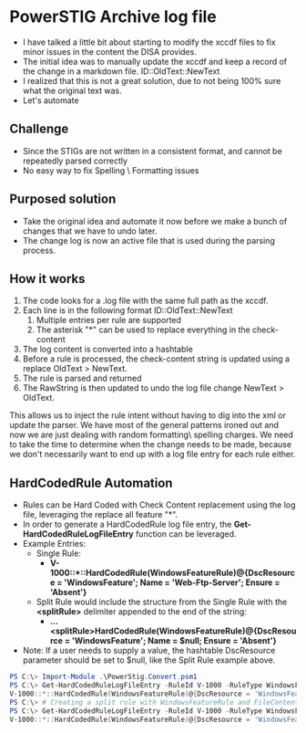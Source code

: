 # PowerSTIG Archive log file

* I have talked a little bit about starting to modify the xccdf files to fix minor issues in the content the DISA provides.
* The initial idea was to manually update the xccdf and keep a record of the change in a markdown file. ID::OldText::NewText
* I realized that this is not a great solution, due to not being 100% sure what the original text was.
* Let's automate

## Challenge

* Since the STIGs are not written in a consistent format, and cannot be repeatedly parsed correctly
* No easy way to fix Spelling \ Formatting issues

## Purposed solution

* Take the original idea and automate it now before we make a bunch of changes that we have to undo later.
* The change log is now an active file that is used during the parsing process.

## How it works

1. The code looks for a .log file with the same full path as the xccdf.
1. Each line is in the following format ID::OldText::NewText
    1. Multiple entries per rule are supported
    1. The asterisk "*" can be used to replace everything in the check-content
1. The log content is converted into a hashtable
1. Before a rule is processed, the check-content string is updated using a replace OldText > NewText.
1. The rule is parsed and returned
1. The RawString is then updated to undo the log file change NewText > OldText.

This allows us to inject the rule intent without having to dig into the xml or update the parser.
We have most of the general patterns ironed out and now we are just dealing with random formatting\ spelling charges.
We need to take the time to determine when the change needs to be made, because we don't necessarily want to end up with a log file entry for each rule either.

## HardCodedRule Automation

* Rules can be Hard Coded with Check Content replacement using the log file, leveraging the replace all feature "*".
* In order to generate a HardCodedRule log file entry, the **Get-HardCodedRuleLogFileEntry** function can be leveraged.
* Example Entries:
  * Single Rule:
    * **V-1000::*::HardCodedRule(WindowsFeatureRule)@{DscResource = 'WindowsFeature'; Name = 'Web-Ftp-Server'; Ensure = 'Absent'}**
  * Split Rule would include the structure from the Single Rule with the **\<splitRule>** delimiter appended to the end of the string:
    * **...\<splitRule>HardCodedRule(WindowsFeatureRule)@{DscResource = 'WindowsFeature'; Name = $null; Ensure = 'Absent'}**
* Note: If a user needs to supply a value, the hashtable DscResource parameter should be set to $null, like the Split Rule example above.

```PowerShell
PS C:\> Import-Module .\PowerStig.Convert.psm1
PS C:\> Get-HardCodedRuleLogFileEntry -RuleId V-1000 -RuleType WindowsFeatureRule
V-1000::*::HardCodedRule(WindowsFeatureRule)@{DscResource = 'WindowsFeature'; Ensure = $null; Name = $null}
PS C:\> # Creating a split rule with WindowsFeatureRule and FileContentRule
PS C:\> Get-HardCodedRuleLogFileEntry -RuleId V-1000 -RuleType WindowsFeatureRule, FileContentRule
V-1000::*::HardCodedRule(WindowsFeatureRule)@{DscResource = 'WindowsFeature'; Ensure = $null; Name = $null}<splitRule>HardCodedRule(FileContentRule)@{DscResource = 'ReplaceText'; Key = $null; Value = $null}
```
